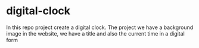 # digital-clock
In this repo project create a digital clock. The project we have a background image in the website, we have a title  and also the current time in a digital form
